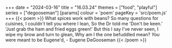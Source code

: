 +++
date = "2024-03-16"
title = "16.03.24"
themes = ["food", "playful"]
series = ["degooseman"]
[params]
  colour = 'poem'
  pageKey = 'src/poem.js'
+++
{{< poem >}}
What spices work with beans?
So many questions for cuisines,
I couldn't tell you where I lean,
So the Dr told me 'Don't be keen.'
'Just grab the ham and fried eggs green!'
But this I say I've never seen,
I wipe my brow and turn to glean,
Why am I the one befuddled mean?
*You* were meant to be Eugene'd,
\- Eugene DeGooseman
{{< /poem >}}